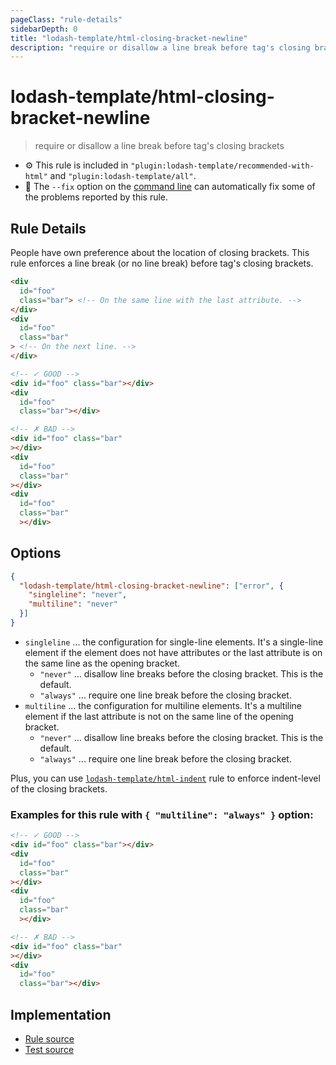 ```yaml
---
pageClass: "rule-details"
sidebarDepth: 0
title: "lodash-template/html-closing-bracket-newline"
description: "require or disallow a line break before tag's closing brackets"
---
```

# lodash-template/html-closing-bracket-newline
> require or disallow a line break before tag's closing brackets

- :gear: This rule is included in `"plugin:lodash-template/recommended-with-html"` and `"plugin:lodash-template/all"`.
- :wrench: The `--fix` option on the [command line](https://eslint.org/docs/user-guide/command-line-interface#fixing-problems) can automatically fix some of the problems reported by this rule.

## Rule Details

People have own preference about the location of closing brackets.
This rule enforces a line break (or no line break) before tag's closing brackets.

```html
<div
  id="foo"
  class="bar"> <!-- On the same line with the last attribute. -->
</div>
<div
  id="foo"
  class="bar"
> <!-- On the next line. -->
</div>
```

<eslint-code-block fix :rules="{'lodash-template/html-closing-bracket-newline': ['error']}">

```html
<!-- ✓ GOOD -->
<div id="foo" class="bar"></div>
<div
  id="foo"
  class="bar"></div>

<!-- ✗ BAD -->
<div id="foo" class="bar"
></div>
<div
  id="foo"
  class="bar"
></div>
<div
  id="foo"
  class="bar"
  ></div>
```

</eslint-code-block>

## Options

```json
{
  "lodash-template/html-closing-bracket-newline": ["error", {
    "singleline": "never",
    "multiline": "never"
  }]
}
```

- `singleline` ... the configuration for single-line elements. It's a single-line element if the element does not have attributes or the last attribute is on the same line as the opening bracket.
    - `"never"` ... disallow line breaks before the closing bracket. This is the default.
    - `"always"` ... require one line break before the closing bracket.
- `multiline` ... the configuration for multiline elements. It's a multiline element if the last attribute is not on the same line of the opening bracket.
    - `"never"` ... disallow line breaks before the closing bracket. This is the default.
    - `"always"` ... require one line break before the closing bracket.

Plus, you can use [`lodash-template/html-indent`](./html-indent.md) rule to enforce indent-level of the closing brackets.

### Examples for this rule with `{ "multiline": "always" }` option:

<eslint-code-block fix :rules="{'lodash-template/html-closing-bracket-newline': ['error', { multiline: 'always' }]}">

```html
<!-- ✓ GOOD -->
<div id="foo" class="bar"></div>
<div
  id="foo"
  class="bar"
></div>
<div
  id="foo"
  class="bar"
  ></div>

<!-- ✗ BAD -->
<div id="foo" class="bar"
></div>
<div
  id="foo"
  class="bar"></div>
```

</eslint-code-block>

## Implementation

- [Rule source](https://github.com/ota-meshi/eslint-plugin-lodash-template/blob/master/lib/rules/html-closing-bracket-newline.js)
- [Test source](https://github.com/ota-meshi/eslint-plugin-lodash-template/blob/master/tests/lib/rules/html-closing-bracket-newline.js)
